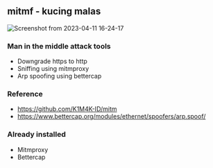 ## mitmf - kucing malas
![Screenshot from 2023-04-11 16-24-17](https://user-images.githubusercontent.com/105418279/231130210-ee86a12b-56c1-4f9e-b0cd-f319151be864.png)

### Man in the middle attack tools

- Downgrade https to http
- Sniffing using mitmproxy
- Arp spoofing using bettercap

### Reference

- https://github.com/K1M4K-ID/mitm
- https://www.bettercap.org/modules/ethernet/spoofers/arp.spoof/

### Already installed

- Mitmproxy
- Bettercap
